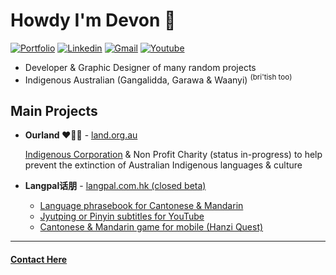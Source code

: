 
# Howdy I'm Devon 🤠
[![Portfolio](https://img.shields.io/badge/website-FFFFFF?style=for-the-badge&logo=About.me&logoColor=black)](https://dcrebb.in)
[![Linkedin](https://img.shields.io/badge/LinkedIn-0077B5?style=for-the-badge&logo=linkedin&logoColor=white)](https://www.linkedin.com/in/devon-crebbin/)
[![Gmail](https://img.shields.io/badge/Gmail-D14836?style=for-the-badge&logo=gmail&logoColor=white)](mailto:devon@land.org.au)
[![Youtube](https://img.shields.io/badge/youtube-FF0000?style=for-the-badge&logo=youtube&logoColor=white)](https://www.youtube.com/channel/UCNSVBipVk4ocQrcXCixxGtA)

- Developer & Graphic Designer of many random projects
- Indigenous Australian (Gangalidda, Garawa & Waanyi) <sup>(bri'tish too)</sup>

## Main Projects

- **Ourland ❤️💛🖤** - [land.org.au](https://land.org.au/)

    [Indigenous Corporation](https://register.oric.gov.au/PrintCorporationSearch.aspx?corporationName=ourland) & Non Profit Charity (status in-progress) to help prevent the extinction of Australian Indigenous languages & culture

- **Langpal话朋** - [langpal.com.hk (closed beta)](https://langpal.com.hk/)
    
    - [Language phrasebook for Cantonese & Mandarin](https://langpal.com.hk/)
    - [Jyutping or Pinyin subtitles for YouTube](https://langpal.com.hk/subtitles)
    - [Cantonese & Mandarin game for mobile (Hanzi Quest)](https://langpal.com.hk/hanzi-quest)

<hr>

#### [Contact Here](mailto:devon@land.org.au)

